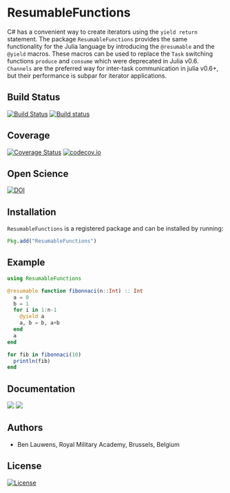 # ResumableFunctions

C# has a convenient way to create iterators using the `yield return` statement. The package `ResumableFunctions` provides the same functionality for the Julia language by introducing the `@resumable` and the `@yield` macros. These macros can be used to replace the `Task` switching functions `produce` and `consume` which were deprecated in Julia v0.6. `Channels` are the preferred way for inter-task communication in julia v0.6+, but their performance is subpar for iterator applications.

## Build Status

[![Build Status](https://travis-ci.org/BenLauwens/ResumableFunctions.jl.svg?branch=master)](https://travis-ci.org/BenLauwens/ResumableFunctions.jl)
[![Build status](https://ci.appveyor.com/api/projects/status/6vm5y0w5q0uwgv7v/branch/master?svg=true)](https://ci.appveyor.com/project/BenLauwens/resumablefunctions-jl/branch/master)

## Coverage

[![Coverage Status](https://coveralls.io/repos/github/BenLauwens/ResumableFunctions.jl/badge.svg?branch=master)](https://coveralls.io/github/BenLauwens/ResumableFunctions.jl?branch=master)
[![codecov.io](http://codecov.io/github/benlauwens/ResumableFunctions.jl/coverage.svg?branch=master)](http://codecov.io/github/benlauwens/ResumableFunctions.jl?branch=master)

## Open Science

[![DOI](https://zenodo.org/badge/100050892.svg)](https://zenodo.org/badge/latestdoi/100050892)

## Installation

`ResumableFunctions` is a registered package and can be installed by running:
```julia
Pkg.add("ResumableFunctions")
```

## Example

```julia
using ResumableFunctions

@resumable function fibonnaci(n::Int) :: Int
  a = 0
  b = 1
  for i in 1:n-1
    @yield a
    a, b = b, a+b
  end
  a
end

for fib in fibonnaci(10)
  println(fib)
end
```

## Documentation

[![](https://img.shields.io/badge/docs-stable-blue.svg)](https://benlauwens.github.io/ResumableFunctions.jl/stable)
[![](https://img.shields.io/badge/docs-latest-blue.svg)](https://benlauwens.github.io/ResumableFunctions.jl/latest)

## Authors

* Ben Lauwens, Royal Military Academy, Brussels, Belgium

## License

[![License](http://img.shields.io/badge/license-MIT-brightgreen.svg?style=flat)](LICENSE.md)
